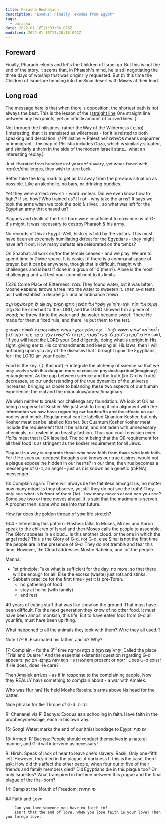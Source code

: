 ```yaml
---
title: Parasha Beshalach
description: "Exodus: Finally, exodus from Egypt"
tags:
  - parasha
date: 2022-01-16T11:33:06.076Z
modified: 2022-01-16T17:20:18.092Z
---
```


## Foreward

Finally, Pharaoh relents and let's the Children of Israel go. But this is not the end of the story. It seems that, in Pharaoh's mind, he is still negotiating the three days of worship that was originally requested. But by this time the Children of Israel are heading into the Sinai desert with Moses at their lead.

## Long road

The message here is that when there is opposition, the shortest path is not always the best. This is the lesson of the {[straight line](straight_line) One straight line between any two points, yet an infinite amount of curved lines. }

Not through the Philistines, rather the Way of the Wilderness (מדבר) {Interesting, that it is translated as wilderness - for it is related to both speaking and desolation. // Philistine -> Palestine? פלשׁתים means sojourner, or immigrant - the map of Philistia includes Gaza, which is similarly situated, and similarly a thorn in the side of the modern Israeli state... what an interesting replay.}

Just liberated from hundreds of years of slavery, yet when faced with מלחמה/challenges, they wish to turn back.

Better take the long road: to get as far away from the previous situation as possible. Like an alcoholic, no bars, no drinking buddies.

Yet they were armed: חמושׁים - word unclear. Did we even know how to fight? If so, how? Who trained us? If not - why take the arms? It says we took the arms when we took the gold & silver... so what was left for the Egyptian army that chased us?

Plagues and death of the first-born were insufficient to convince us of G-d's might. It was necessary to destroy Pharaoh & his army.

No records of this in Egypt. Well, history is told by the victors. This must have been an extremely humiliating defeat for the Egyptians - they might have left it out. How many defeats are celebrated on the tombs?

On Shabbat: all work on/for the temple ceases - and we pray. We are to spend time in Divine space. It is easiest if there is a communal space of prayer, but it can be anywhere, though that is difficult, fraught with challenges and is best if done in a group of 10 (men?).
Alone is the most challenging and will test your commitment to its limits.

15:26 Come Place of Bitterness: מרה. They found water, but it was bitter. Moshe Rabeinu throws a tree into the water to sweeten it. Then G-d tests us: I will establish a decree חוק and an ordinance משׁפת

וַיִּצְעַ֣ק אֶל־יְהֹוָ֗ה וַיּוֹרֵ֤הוּ יְהֹוָה֙ עֵ֔ץ וַיַּשְׁלֵךְ֙ אֶל־הַמַּ֔יִם וַֽיִּמְתְּק֖וּ הַמָּ֑יִם שָׁ֣ם שָׂ֥ם ל֛וֹ חֹ֥ק וּמִשְׁפָּ֖ט וְשָׁ֥ם נִסָּֽהוּ׃ So he cried out to the LORD, and the LORD showed him a piece of wood; he threw it into the water and the water became sweet.
There He made for them a fixed rule, and there He put them to the test.

וַיֹּ֩אמֶר֩ אִם־שָׁמ֨וֹעַ תִּשְׁמַ֜ע לְק֣וֹל ׀ יְהֹוָ֣ה אֱלֹהֶ֗יךָ וְהַיָּשָׁ֤ר בְּעֵינָיו֙ תַּעֲשֶׂ֔ה וְהַֽאֲזַנְתָּ֙ לְמִצְוֺתָ֔יו וְשָׁמַרְתָּ֖ כׇּל־חֻקָּ֑יו כׇּֽל־הַמַּחֲלָ֞ה אֲשֶׁר־שַׂ֤מְתִּי בְמִצְרַ֙יִם֙ לֹא־אָשִׂ֣ים עָלֶ֔יךָ כִּ֛י אֲנִ֥י יְהֹוָ֖ה רֹפְאֶֽךָ׃ {ס} He said, “If you will heed the LORD your God diligently, doing what is upright in His sight, giving ear to His commandments and keeping all His laws, then I will not bring upon you any of the diseases that I brought upon the Egyptians, for I the LORD am your healer.”

Food is the key. (Q. Kashrut) -> integrate the alchemy of science so that we may evolve with this deeper, more expressive physical/spiritual(imaginary) entanglement As the gap between science and the truth (for G-d is Truth) decreases, so our understanding of the true dynamics of the universe increases, bringing us closer to balancing these two aspects of our human experience: the real and the miraculous/unreal/imaginary.

We wish neither to break nor challenge any foundation. We look at QK as being a superset of Kosher. We just wish to bring it into alignment with the information we now have regarding our foodstuffs and the effects on our bodies and minds. Regular meat can be labelled Quantum Kosher, but only Kosher meat can be labelled Kosher. But Quantum Kosher Kosher meat include the requirement that it be natural, and not laden with unnecessary chemicals, or treated in an beastly fashion. Thus you could envision even _Hallal_ meat that is QK labelled. The point being that the QK requirement for all their food is as stringent as the kosher requirement for all Jews.

Plague: Is a way to separate those who have faith from those who lack faith. For if He sees our deepest thoughts and knows our true desires, would not a plague expose the hidden in our hearts? In our time, the virus becomes a messenger of G-d, an angel - just as it is known as a genetic (mRNA) messenger.

16: Complain again: There will always be the faithless amongst us, no matter how many miracles they observe, yet still they do not see the truth! They only see what is in front of them (1d). How many moves ahead can you see? Some see two or three moves ahead. It is said that the maximum is serven. A prophet then is one who see into that future.

How far does the golden thread of your life stretch?

16:4 - Interesting this pattern: Hashem talks to Moses, Moses and Aaron speak to the children of Israel and then Moses calls the people to assemble. The Glory appears in a cloud... Is this another cloud, or the one in which the angel rode? This is the Glory of G-d, not G-d, else Sinai is not the first time the people are in the presence of G-d.
They do not tremble and fear this time. However, the Cloud addresses Moshe Rabeinu, and not the people.

Manna:

- 1st principle: Take what is sufficient for the day, no more, so that there will be enough for all! Else the excess (waste) just rots and stinks.
- Sabbath practice for the first time - yet it is pre-Torah.
  - no gathering of food
  - stay at home (with family)
  - and rest

40 years of eating stuff that was like snow on the ground. That must have been difficult. For the next generation they know of no other food. It must have been almost monkish, this life. But to have eaten food from G-d all your life, must have been uplifting.

What happened to all the animals they took with them? Were they all used..?

Note 17-18: Esau hated his father, Jacob? Why?

17: Complain - for the 3<sup>rd</sup> time
וַיִּקְרָא֙ שֵׁ֣ם הַמָּק֔וֹם מַסָּ֖ה וּמְרִיבָ֑ה
Called the place "Trial and Quarrel"
And the essential existential question regarding G-d appears:
הֲיֵ֧שׁ יְהֹוָ֛ה בְּקִרְבֵּ֖נוּ אִם־אָֽיִן
"Is HaShem present or not?" Does G-d exist? If He does, does He care?

Then Amalek arrives - as if in response to the complaining people. Now they REALLY have something to complain about - a war with Amalek.

Who was Hur חור? He held Moshe Rabeinu's arms above his head for the batter.

Nice phrase for the Throne of G-d: כס יה

R' Chananel via R' Bachya: Exodus as a schooling in faith.
Have faith in the prophecy/message, each in his own way.

15: Song!
Water: marks the end of our (this) bondage to Egypt: ים סוף

18: Armed: R' Bachya: People should conduct themselves in a natural manner, and G-d will intervene as necessary!

R' Hirsh: Speak of lack of hear to leave one's slavery.
Rashi: Only one-fifth left. However, they died in the plague of darkness If this is the case, then I ask: How did this affect the other people, when four out of five of their friends and family members died? Did Egyptians die in this plague too? Or only Israelites? What transpired in the time between this plague and the final plague of the first-born?

14: Camp at the Mouth of Freedom: פי החִירת

֨## Faith and Love

        Can you love someone you have no faith in?
        Isn't that the end of love, when you lose faith in your love? Then you forego love.
